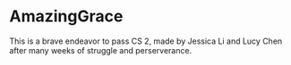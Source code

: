 # AmazingGrace

This is a brave endeavor to pass CS 2, made by Jessica Li and Lucy Chen after many weeks of struggle and perserverance. 